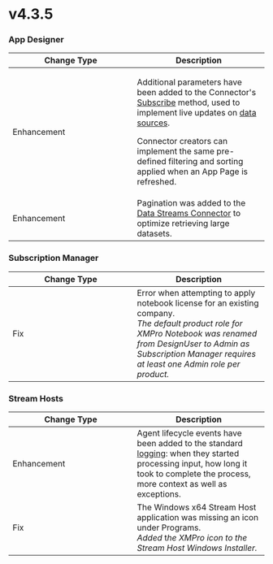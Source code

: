 # v4.3.5

### App Designer

<table><thead><tr><th width="229">Change Type</th><th>Description</th></tr></thead><tbody><tr><td>Enhancement</td><td><p>Additional parameters have been added to the Connector's <a href="../how-to-guides/connectors/building-connectors.md#subscribe">Subscribe</a> method, used to implement live updates on <a href="../concepts/application/data-integration.md#data-source">data sources</a>. </p><p></p><p>Connector creators can implement the same pre-defined filtering and sorting applied when an App Page is refreshed.  </p></td></tr><tr><td>Enhancement</td><td>Pagination was added to the <a href="https://xmpro.gitbook.io/data-streams-connector/">Data Streams Connector</a> to optimize retrieving large datasets. </td></tr></tbody></table>

### Subscription Manager

<table><thead><tr><th width="229">Change Type</th><th>Description</th></tr></thead><tbody><tr><td>Fix</td><td>Error when attempting to apply notebook license for an existing company.<br><em>The default product role for XMPro Notebook was renamed from DesignUser to Admin as Subscription Manager requires at least one Admin role per product.</em></td></tr></tbody></table>

### Stream Hosts

<table><thead><tr><th width="229">Change Type</th><th>Description</th></tr></thead><tbody><tr><td>Enhancement</td><td>Agent lifecycle events have been added to the standard <a href="../installation/3.-complete-installation/configure-logging-optional.md#stream-hosts">logging</a>: when they started processing input, how long it took to complete the process, more context as well as exceptions. </td></tr><tr><td>Fix</td><td>The Windows x64 Stream Host application was missing an icon under Programs.<br><em>Added</em> t<em>he XMPro icon to the Stream Host Windows Installer.</em></td></tr></tbody></table>

